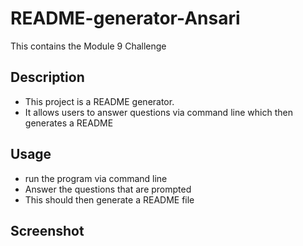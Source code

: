 # README-generator-Ansari

This contains the Module 9 Challenge
## Description
- This project is a README generator.
- It allows users to answer questions via command line which then generates a README

## Usage

- run the program via command line
- Answer the questions that are prompted
- This should then generate a README file

## Screenshot
